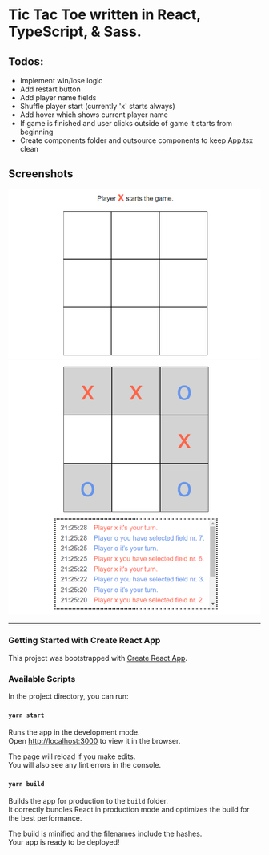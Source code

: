 # Tic Tac Toe written in React, TypeScript, & Sass.

## Todos:

- Implement win/lose logic
- Add restart button
- Add player name fields
- Shuffle player start (currently 'x' starts always)
- Add hover which shows current player name
- If game is finished and user clicks outside of game it starts from beginning
- Create components folder and outsource components to keep App.tsx clean

## Screenshots

![Game at start](https://raw.githubusercontent.com/bennymeier/tic-tac-toe-react/main/screenshot_1.png)
![Game while playing](https://raw.githubusercontent.com/bennymeier/tic-tac-toe-react/main/screenshot_2.png)

---

### Getting Started with Create React App

This project was bootstrapped with [Create React App](https://github.com/facebook/create-react-app).

### Available Scripts

In the project directory, you can run:

#### `yarn start`

Runs the app in the development mode.\
Open [http://localhost:3000](http://localhost:3000) to view it in the browser.

The page will reload if you make edits.\
You will also see any lint errors in the console.

#### `yarn build`

Builds the app for production to the `build` folder.\
It correctly bundles React in production mode and optimizes the build for the best performance.

The build is minified and the filenames include the hashes.\
Your app is ready to be deployed!
